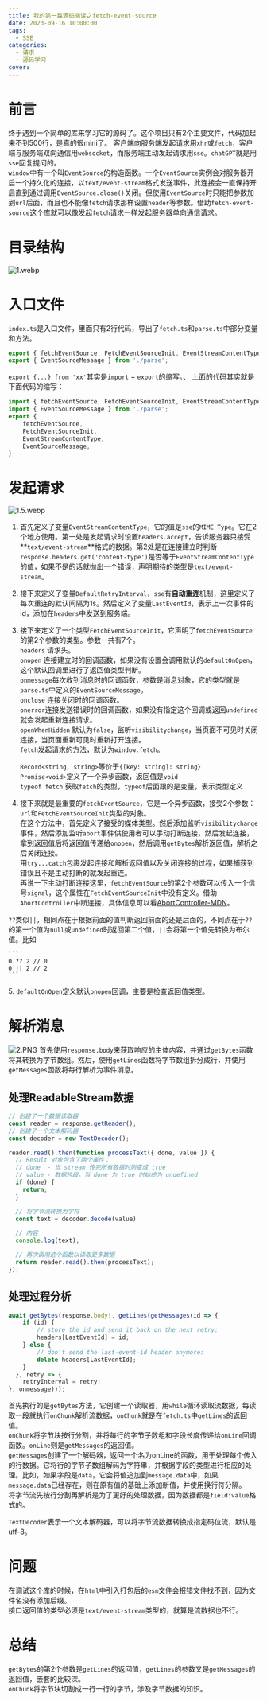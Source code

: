 ```yaml
---
title: 我的第一篇源码阅读之fetch-event-source
date: 2023-09-16 10:00:00
tags:
  - SSE
categories:
  - 请求
  - 源码学习
cover: 
---
```


# 前言

终于遇到一个简单的库来学习它的源码了。这个项目只有2个主要文件，代码加起来不到500行，是真的很mini了。
客户端向服务端发起请求用`xhr`或`fetch`，客户端与服务端双向通信用`websocket`，而服务端主动发起请求用`sse`。`chatGPT`就是用`sse`回复提问的。   
`window`中有一个叫`EventSource`的构造函数。一个`EventSource`实例会对服务器开启一个持久化的连接，以`text/event-stream`格式发送事件，此连接会一直保持开启直到通过调用`EventSource.close()`关闭。但使用`EventSource`时只能把参数加到`url`后面，而且也不能像`fetch`请求那样设置`header`等参数。借助`fetch-event-source`这个库就可以像发起`fetch`请求一样发起服务器单向通信请求。

# 目录结构


![1.webp](https://cdn.jsdelivr.net/gh/chendx97/CPics/img/12dd0f1f322e466893e0def92d4d8f1e~tplv-k3u1fbpfcp-jj-mark:3024:0:0:0:q75.awebp)

# 入口文件

`index.ts`是入口文件，里面只有2行代码，导出了`fetch.ts`和`parse.ts`中部分变量和方法。

```js
export { fetchEventSource, FetchEventSourceInit, EventStreamContentType } from './fetch';
export { EventSourceMessage } from './parse';
```

`export {...} from 'xx'`其实是`import` + `export`的缩写。、
上面的代码其实就是下面代码的缩写：

```js
import { fetchEventSource, FetchEventSourceInit, EventStreamContentType } from './fetch';
import { EventSourceMessage } from './parse';
export {
	fetchEventSource,
	FetchEventSourceInit,
	EventStreamContentType,
	EventSourceMessage,
}
```

# 发起请求


![1.5.webp](https://cdn.jsdelivr.net/gh/chendx97/CPics/img/569c4d3e662449c594ca9b57531af51e~tplv-k3u1fbpfcp-jj-mark:3024:0:0:0:q75.awebp)

1.  首先定义了变量`EventStreamContentType`，它的值是`sse`的`MIME Type`。它在2个地方使用。第一处是发起请求时设置`headers.accept`，告诉服务器只接受\*\*`text/event-stream`\*\*格式的数据。第2处是在连接建立时判断`response.headers.get('content-type')`是否等于`EventStreamContentType`的值，如果不是的话就抛出一个错误，声明期待的类型是`text/event-stream`。
2.  接下来定义了变量`DefaultRetryInterval`，`sse`有**自动重连**机制，这里定义了每次重连的默认间隔为1s。然后定义了变量`LastEventId`，表示上一次事件的id，添加在`headers`中发送到服务端。
3.  接下来定义了一个类型`FetchEventSourceInit`，它声明了`fetchEventSource`的第2个参数的类型。参数一共有7个。  
    `headers` 请求头。  
    `onopen` 连接建立时的回调函数，如果没有设置会调用默认的`defaultOnOpen`，这个默认回调里进行了返回值类型判断。  
    `onmessage`每次收到消息时的回调函数，参数是消息对象，它的类型就是`parse.ts`中定义的`EventSourceMessage`。  
    `onclose` 连接关闭时的回调函数。  
    `onerror`连接发送错误时的回调函数，如果没有指定这个回调或返回`undefined`就会发起重新连接请求。  
    `openWhenHidden` 默认为`false`，监听`visibilitychange`，当页面不可见时关闭连接，当页面重新可见时重新打开连接。  
    `fetch`发起请求的方法，默认为`window.fetch`。  

    `Record<string, string>`等价于`{[key: string]: string}`  
    `Promise<void>`定义了一个异步函数，返回值是`void`  
    `typeof fetch` 获取`fetch`的类型，`typeof`后面跟的是变量，表示类型定义  
4.  接下来就是最重要的`fetchEventSource`，它是一个异步函数，接受2个参数：`url`和`FetchEventSourceInit`类型的对象。  
    在这个方法中，首先定义了接受的媒体类型。然后添加监听`visibilitychange`事件，然后添加监听`abort`事件供使用者可以手动打断连接，然后发起连接，拿到返回值后将返回值传递给`onopen`，然后调用`getBytes`解析返回值，解析之后关闭连接。  
    用`try...catch`包裹发起连接和解析返回值以及关闭连接的过程，如果捕获到错误且不是主动打断的就发起重连。  
    再说一下主动打断连接这里，`fetchEventSource`的第2个参数可以传入一个信号`signal`，这个属性在`FetchEventSourceInit`中没有定义。借助`AbortController`中断连接，具体信息可以看[AbortController-MDN](https://developer.mozilla.org/zh-CN/docs/Web/API/AbortController)。

`??`类似`||`，相同点在于根据前面的值判断返回前面的还是后面的，不同点在于`??`的第一个值为`null`或`undefined`时返回第二个值，`||`会将第一个值先转换为布尔值。比如

    ```
    0 ?? 2 // 0
    0 || 2 // 2
    ```

5\. `defaultOnOpen`定义默认`onopen`回调，主要是检查返回值类型。

# 解析消息


![2.PNG](https://cdn.jsdelivr.net/gh/chendx97/CPics/img/f8f916378b15441497a3b83ca5ad0fd5~tplv-k3u1fbpfcp-jj-mark:3024:0:0:0:q75.awebp)
首先使用`response.body`来获取响应的主体内容，并通过`getBytes`函数将其转换为字节数组。然后，使用`getLines`函数将字节数组拆分成行，并使用`getMessages`函数将每行解析为事件消息。

## 处理ReadableStream数据

```js
// 创建了一个数据读取器
const reader = response.getReader();
// 创建了一个文本解码器
const decoder = new TextDecoder();

reader.read().then(function processText({ done, value }) {
  // Result 对象包含了两个属性：
  // done  - 当 stream 传完所有数据时则变成 true
  // value - 数据片段。当 done 为 true 时始终为 undefined
  if (done) {
    return;
  }

  // 将字节流转换为字符
  const text = decoder.decode(value)

  // 内容
  console.log(text);

  // 再次调用这个函数以读取更多数据
  return reader.read().then(processText);
});

```

## 处理过程分析

```js
await getBytes(response.body!, getLines(getMessages(id => {
    if (id) {
        // store the id and send it back on the next retry:
        headers[LastEventId] = id;
    } else {
        // don't send the last-event-id header anymore:
        delete headers[LastEventId];
    }
  }, retry => {
    retryInterval = retry;
}, onmessage)));
```

首先执行的是`getBytes`方法，它创建一个读取器，用`while`循环读取流数据，每读取一段就执行`onChunk`解析流数据，`onChunk`就是在`fetch.ts`中`getLines`的返回值。  
`onChunk`将字节块按行分割，并将每行的字节子数组和字段长度传递给`onLine`回调函数。`onLine`则是`getMessages`的返回值。   
`getMessages`创建了一个解码器，返回一个名为onLine的函数，用于处理每个传入的行数据。它将行的字节子数组解码为字符串，并根据字段的类型进行相应的处理。比如，如果字段是`data`，它会将值追加到`message.data`中，如果`message.data`已经存在，则在原有值的基础上添加新值，并使用换行符分隔。   
将字节流先按行分割再解析是为了更好的处理数据，因为数据都是`field:value`格式的。

`TextDecoder`表示一个文本解码器，可以将字节流数据转换成指定码位流，默认是utf-8。

# 问题

在调试这个库的时候，在`html`中引入打包后的`esm`文件会报错文件找不到，因为文件名没有添加后缀。  
接口返回值的类型必须是`text/event-stream`类型的，就算是流数据也不行。

# 总结

`getBytes`的第2个参数是`getLines`的返回值，`getLines`的参数又是`getMessages`的返回值，嵌套的比较深。  
`onChunk`将字节块切割成一行一行的字节，涉及字节数据的知识。
